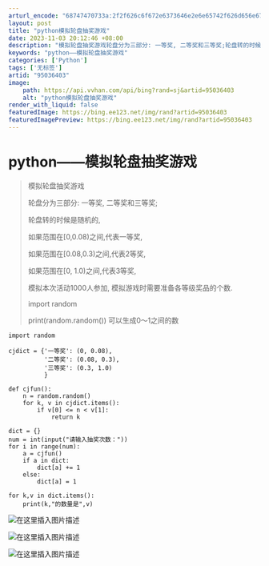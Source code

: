 ```yaml
---
arturl_encode: "68747470733a:2f2f626c6f672e6373646e2e6e65742f626d656e676d656e67:2f61727469636c652f64657461696c732f3935303336343033"
layout: post
title: "python模拟轮盘抽奖游戏"
date: 2023-11-03 20:12:46 +08:00
description: "模拟轮盘抽奖游戏轮盘分为三部分: 一等奖, 二等奖和三等奖;轮盘转的时候是随机的,如果范围在[0,0"
keywords: "python——模拟轮盘抽奖游戏"
categories: ['Python']
tags: ['无标签']
artid: "95036403"
image:
    path: https://api.vvhan.com/api/bing?rand=sj&artid=95036403
    alt: "python模拟轮盘抽奖游戏"
render_with_liquid: false
featuredImage: https://bing.ee123.net/img/rand?artid=95036403
featuredImagePreview: https://bing.ee123.net/img/rand?artid=95036403
---
```


# python——模拟轮盘抽奖游戏

> 模拟轮盘抽奖游戏
>   
> 轮盘分为三部分: 一等奖, 二等奖和三等奖;
>   
> 轮盘转的时候是随机的,
>   
> 如果范围在[0,0.08)之间,代表一等奖,
>   
> 如果范围在[0.08,0.3)之间,代表2等奖,
>   
> 如果范围在[0, 1.0)之间,代表3等奖,
>
> 模拟本次活动1000人参加, 模拟游戏时需要准备各等级奖品的个数.
>   
> import random
>   
> print(random.random()) 可以生成0～1之间的数

```
import random

cjdict = {'一等奖': (0, 0.08),
          '二等奖': (0.08, 0.3),
          '三等奖': (0.3, 1.0)
          }

def cjfun():
    n = random.random()
    for k, v in cjdict.items():
        if v[0] <= n < v[1]:
            return k

dict = {}
num = int(input("请输入抽奖次数："))
for i in range(num):
    a = cjfun()
    if a in dict:
        dict[a] += 1
    else:
        dict[a] = 1

for k,v in dict.items():
    print(k,"的数量是",v)

```

![在这里插入图片描述](https://i-blog.csdnimg.cn/blog_migrate/3739b11d513ca9956bc1832e0baf06a9.png)

![在这里插入图片描述](https://i-blog.csdnimg.cn/blog_migrate/94b78f3b863a0001e7f5a244241b365e.png)

![在这里插入图片描述](https://i-blog.csdnimg.cn/blog_migrate/6d3642f0f21cf599b4595a8e553fa625.png)